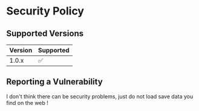 # Security Policy

## Supported Versions


| Version | Supported          |
| ------- | ------------------ |
| 1.0.x   | :white_check_mark: |

## Reporting a Vulnerability

I don't think there can be security problems, just do not load save data you find on the web !
